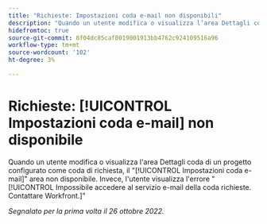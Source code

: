 ```yaml
---
title: "Richieste: Impostazioni coda e-mail non disponibili"
description: "Quando un utente modifica o visualizza l’area Dettagli coda di un progetto configurato come coda di richiesta, l’area Impostazioni coda e-mail non è disponibile. L’utente visualizza invece l’errore Impossibile accedere al servizio e-mail della coda di richiesta. Contatta Workfront."
hidefromtoc: true
source-git-commit: 8f04dc85caf0019001913bb4762c924109516a96
workflow-type: tm+mt
source-wordcount: '102'
ht-degree: 3%

---
```



# Richieste: [!UICONTROL Impostazioni coda e-mail] non disponibile

Quando un utente modifica o visualizza l&#39;area Dettagli coda di un progetto configurato come coda di richiesta, il &quot;[!UICONTROL Impostazioni coda e-mail]&quot; area non disponibile. Invece, l&#39;utente visualizza l&#39;errore &quot;[!UICONTROL Impossibile accedere al servizio e-mail della coda richieste. Contattare Workfront.]&quot;

_Segnalato per la prima volta il 26 ottobre 2022._

